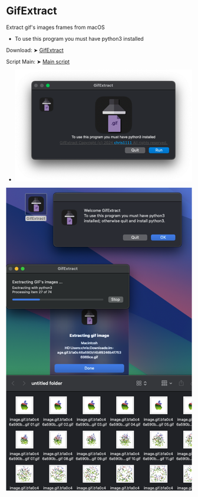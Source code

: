 # GifExtract
Extract gif's images frames from macOS
- To use this program you must have python3 installed

Download: ➤ [GifExtract](https://github.com/chris1111/GifExtract/raw/Master/GifExtract.zip)

Script Main: ➤ [Main script](https://github.com/chris1111/GifExtract/blob/Master/Sources/Contents/Resources/Scripts/main.scpt)

- <img src="Screenshot1.png">

<img src="/Screenshot2.png">
